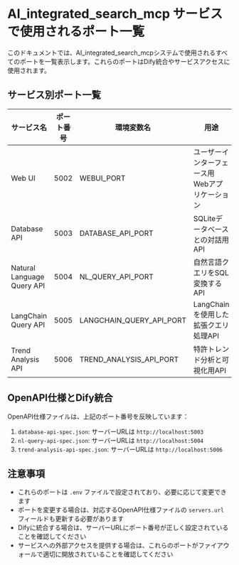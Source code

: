 # AI_integrated_search_mcp サービスで使用されるポート一覧

このドキュメントでは、AI_integrated_search_mcpシステムで使用されるすべてのポートを一覧表示します。これらのポートはDify統合やサービスアクセスに使用されます。

## サービス別ポート一覧

| サービス名 | ポート番号 | 環境変数名 | 用途 |
|------------|----------|------------|-----|
| Web UI | 5002 | WEBUI_PORT | ユーザーインターフェース用Webアプリケーション |
| Database API | 5003 | DATABASE_API_PORT | SQLiteデータベースとの対話用API |
| Natural Language Query API | 5004 | NL_QUERY_API_PORT | 自然言語クエリをSQL変換するAPI |
| LangChain Query API | 5005 | LANGCHAIN_QUERY_API_PORT | LangChainを使用した拡張クエリ処理API |
| Trend Analysis API | 5006 | TREND_ANALYSIS_API_PORT | 特許トレンド分析と可視化用API |

## OpenAPI仕様とDify統合

OpenAPI仕様ファイルは、上記のポート番号を反映しています：

1. `database-api-spec.json`: サーバーURLは `http://localhost:5003`
2. `nl-query-api-spec.json`: サーバーURLは `http://localhost:5004`
3. `trend-analysis-api-spec.json`: サーバーURLは `http://localhost:5006`

## 注意事項

- これらのポートは `.env` ファイルで設定されており、必要に応じて変更できます
- ポートを変更する場合は、対応するOpenAPI仕様ファイルの `servers.url` フィールドも更新する必要があります
- Difyに統合する場合は、サーバーURLにポート番号が正しく設定されていることを確認してください
- サービスへの外部アクセスを提供する場合は、これらのポートがファイアウォールで適切に開放されていることを確認してください

